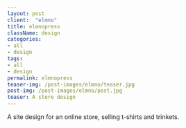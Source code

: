 ```yaml
---
layout: post
client:  "elmno"
title: elmnopress
className: design
categories: 
- all
- design
tags:
- all
- design
permalink: elmnopress
teaser-img: /post-images/elmno/teaser.jpg
post-img: /post-images/elmno/post.jpg
teaser: A store design 
---
```

A site design for an online store, selling t-shirts and trinkets. 